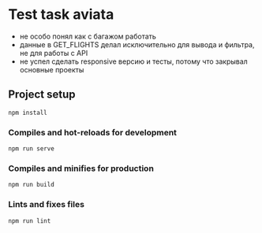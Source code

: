 # Test task aviata

- не особо понял как с багажом работать
- данные в GET_FLIGHTS делал исключительно для вывода и фильтра, не для работы с API
- не успел сделать responsive версию и тесты, потому что закрывал основные проекты

## Project setup
```
npm install
```

### Compiles and hot-reloads for development
```
npm run serve
```

### Compiles and minifies for production
```
npm run build
```

### Lints and fixes files
```
npm run lint
```
